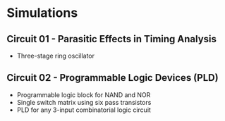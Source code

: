 # Simulations

## Circuit 01 - Parasitic Effects in Timing Analysis

* Three-stage ring oscillator

## Circuit 02 - Programmable Logic Devices (PLD)

* Programmable logic block for NAND and NOR
* Single switch matrix using six pass transistors
* PLD for any 3-input combinatorial logic circuit
